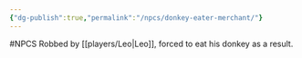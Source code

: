```yaml
---
{"dg-publish":true,"permalink":"/npcs/donkey-eater-merchant/"}
---
```


#NPCS
Robbed by [[players/Leo\|Leo]], forced to eat his donkey as a result.